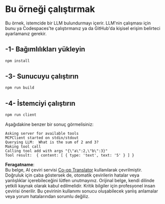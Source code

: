 <!--
CO_OP_TRANSLATOR_METADATA:
{
  "original_hash": "6d6315e03f591fb5a39be91da88585dc",
  "translation_date": "2025-07-13T19:19:50+00:00",
  "source_file": "03-GettingStarted/03-llm-client/solution/typescript/README.md",
  "language_code": "tr"
}
-->
# Bu örneği çalıştırmak

Bu örnek, istemcide bir LLM bulundurmayı içerir. LLM'nin çalışması için bunu ya Codespaces'te çalıştırmanız ya da GitHub'da kişisel erişim belirteci ayarlamanız gerekir.

## -1- Bağımlılıkları yükleyin

```bash
npm install
```

## -3- Sunucuyu çalıştırın

```bash
npm run build
```

## -4- İstemciyi çalıştırın

```sh
npm run client
```

Aşağıdakine benzer bir sonuç görmelisiniz:

```text
Asking server for available tools
MCPClient started on stdin/stdout
Querying LLM:  What is the sum of 2 and 3?
Making tool call
Calling tool add with args "{\"a\":2,\"b\":3}"
Tool result:  { content: [ { type: 'text', text: '5' } ] }
```

**Feragatname**:  
Bu belge, AI çeviri servisi [Co-op Translator](https://github.com/Azure/co-op-translator) kullanılarak çevrilmiştir. Doğruluk için çaba göstersek de, otomatik çevirilerin hatalar veya yanlışlıklar içerebileceğini lütfen unutmayınız. Orijinal belge, kendi dilinde yetkili kaynak olarak kabul edilmelidir. Kritik bilgiler için profesyonel insan çevirisi önerilir. Bu çevirinin kullanımı sonucu oluşabilecek yanlış anlamalar veya yorum hatalarından sorumlu değiliz.